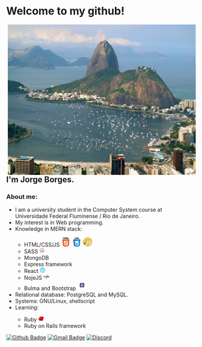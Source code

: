 
# Welcome to my github!
<img align="right" width="500" height="400" src="public/images/vista-do-morro-do-corcovado-brasil.jpg">

## I'm **Jorge Borges**.



### About me:
<ul>
    <li> I am a university student in the Computer System course at Universidade Federal Fluminense / Rio de Janeiro. </li>
    <li> My interest is in Web programming.</li>
    <li>Knowledge in MERN stack:</li>
        <ul>              
            <li> HTML/CSS/JS <img width="25" height="25" src="public/images/html-5.png"> <img width="25" height="25" src="public/images/css3_brand.png"> <img width="25" height="25" src="public/images/javascript_brand.png"></li>
            <li> SASS <img width="15" height="15" src="public/images/sass_brand.png"></li>
            <li> MongoDB </li>
            <li> Express framework </li>
            <li> React <img width="15" height="15" src="public/images/react_brand.png"> </li>
            <li> NojeJS <img width="15" height="15" src="public/images/nodejs_brand.png"></li>              
            <li> Bulma and Bootstrap <img width="25" height="25" src="public/images/bootstrap_brand.png"></li>
        </ul> 
    <li> Relational database: PostgreSQL and MySQL.</li>
    <li> Systems: GNU/Linux, shellscript </li>
    <li>Learning:</li>
    	<ul>
    		<li>Ruby <img width="15" height="15" src="public/images/ruby_brand.png"> </li>
    		<li> Ruby on Rails framework</li>
    	</ul>
</ul>

[![Github Badge](https://img.shields.io/badge/-Github-000?style=flat-square&logo=Github&logoColor=white&link=link_do_seu_perfil_no_github)](https://github.com/JorgeLAB/) [![Gmail Badge](https://img.shields.io/badge/-Gmail-c14438?style=flat-square&logo=Gmail&logoColor=white&link=mailto:seu_email)](mailto:jorgeborgesdev@gmail.com) [![Discord](https://img.shields.io/discord/760987427166748723.svg?label=&logo=discord&logoColor=ffffff&color=7389D8&labelColor=6A7EC2)](https://discord.com/channels/760987427166748723)
